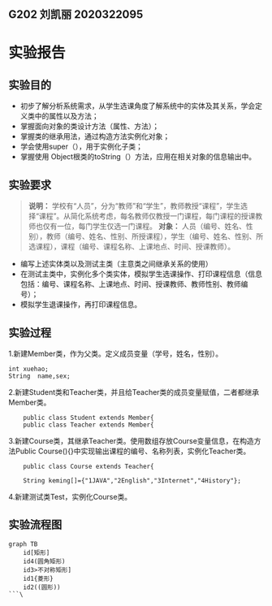 ## G202 刘凯丽 2020322095
# 实验报告
## 实验目的
* 初步了解分析系统需求，从学生选课角度了解系统中的实体及其关系，学会定义类中的属性以及方法；
* 掌握面向对象的类设计方法（属性、方法）；
* 掌握类的继承用法，通过构造方法实例化对象；
* 学会使用super（），用于实例化子类；
* 掌握使用 Object根类的toString（）方法，应用在相关对象的信息输出中。
## 实验要求
> **说明：** 学校有“人员”，分为“教师”和“学生”，教师教授“课程”，学生选择“课程”。从简化系统考虑，每名教师仅教授一门课程，每门课程的授课教师也仅有一位，每门学生仅选一门课程。
**对象：** 人员（编号、姓名、性别），教师（编号、姓名、性别、所授课程），学生（编号、姓名、性别、所选课程），课程（编号、课程名称、上课地点、时间、授课教师）。
* 编写上述实体类以及测试主类（主意类之间继承关系的使用）
* 在测试主类中，实例化多个类实体，模拟学生选课操作、打印课程信息（信息包括：编号、课程名称、上课地点、时间、授课教师、教师性别、教师编号）；
* 模拟学生退课操作，再打印课程信息。
## 实验过程
1.新建Member类，作为父类。定义成员变量（学号，姓名，性别）。<br/>

    int xuehao;
    String  name,sex;
    
2.新建Student类和Teacher类，并且给Teacher类的成员变量赋值，二者都继承Member类。<br/>

		public class Student extends Member{
		public class Teacher extends Member{
		
3.新建Course类，其继承Teacher类。使用数组存放Course变量信息，在构造方法Public Course(){}中实现输出课程的编号、名称列表，实例化Teacher类。<br/>		

		public class Course extends Teacher{
		
		String keming[]={"1JAVA","2English","3Internet","4History"};
		
4.新建测试类Test，实例化Course类。<br/>

## 实验流程图

```mermaid
graph TB
    id[矩形]
    id4(圆角矩形)
    id3>不对称矩形]
    id1{菱形}
    id2((圆形))
```\

